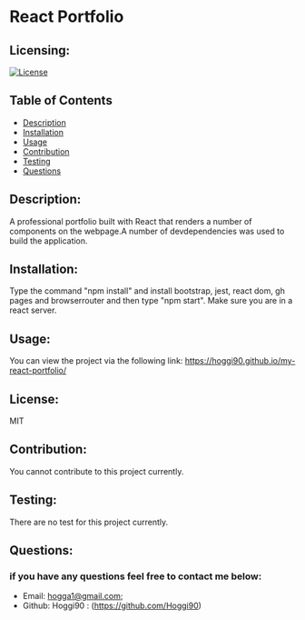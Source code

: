 # React Portfolio

  ## Licensing:
  [![License](https://img.shields.io/badge/License-MIT-blue.svg)](https://shields.io)

  ## Table of Contents 
  - [Description](#description)
  - [Installation](#installation)
  - [Usage](#usage)
  - [Contribution](#contribution)
  - [Testing](#testing)
  - [Questions](#questions)

  ## Description:
  A professional portfolio built with React that renders a number of components on the webpage.A number of devdependencies was used  to build the application.

  ## Installation:
  Type the command "npm install" and install bootstrap, jest, react dom, gh pages and browserrouter and then type "npm start". Make sure you are in a react server.

  ## Usage:
  You can view the project via the following link: https://hoggi90.github.io/my-react-portfolio/

  ## License:
  MIT

  ## Contribution:
  You cannot contribute to this project currently.

  ## Testing:
  There are no test for this project currently.

  ## Questions:

  ### if you have any questions feel free to contact me below:
  - Email: hogga1@gmail.com;
  - Github: Hoggi90 : (https://github.com/Hoggi90)